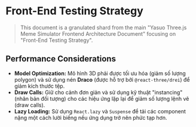 # Front-End Testing Strategy

> This document is a granulated shard from the main "Yasuo Three.js Meme Simulator Frontend Architecture Document" focusing on "Front-End Testing Strategy".

## Performance Considerations

- **Model Optimization:** Mô hình 3D phải được tối ưu hóa (giảm số lượng polygon) và sử dụng nén **Draco** (được hỗ trợ bởi `@react-three/drei`) để giảm kích thước tệp.
- **Draw Calls:** Giữ cho cảnh đơn giản và sử dụng kỹ thuật "instancing" (nhân bản đối tượng) cho các hiệu ứng lặp lại để giảm số lượng lệnh vẽ (draw calls).
- **Lazy Loading:** Sử dụng `React.lazy` và `Suspense` để tải các component nặng một cách lười biếng nếu ứng dụng trở nên phức tạp hơn.
